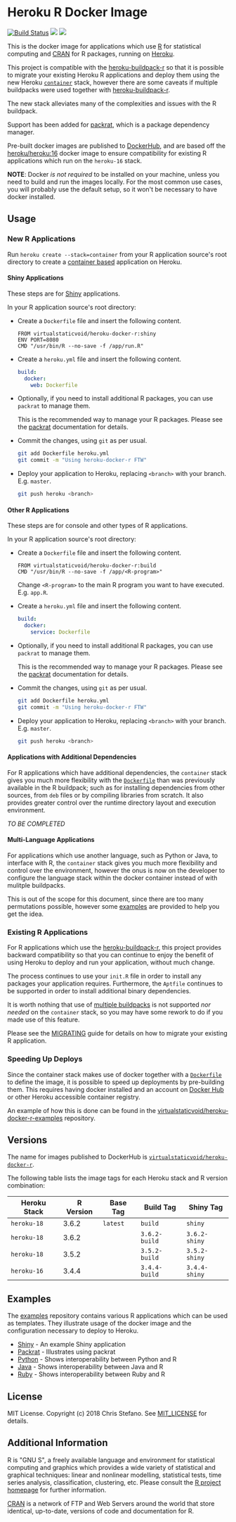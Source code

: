 # Heroku R Docker Image

[![Build Status](https://travis-ci.org/virtualstaticvoid/heroku-docker-r.svg?branch=master)](https://travis-ci.org/virtualstaticvoid/heroku-docker-r)
[![](https://images.microbadger.com/badges/version/virtualstaticvoid/heroku-docker-r.svg)](https://microbadger.com/images/virtualstaticvoid/heroku-docker-r)
[![](https://images.microbadger.com/badges/image/virtualstaticvoid/heroku-docker-r.svg)](https://microbadger.com/images/virtualstaticvoid/heroku-docker-r)

This is the docker image for applications which use [R][2] for statistical computing and [CRAN][3] for R packages, running on [Heroku][4].

This project is compatible with the [heroku-buildpack-r][5] so that it is possible to migrate your existing Heroku R applications and deploy them using the new Heroku [`container`][7] stack, however there are some caveats if multiple buildpacks were used together with [heroku-buildpack-r][5].

The new stack alleviates many of the complexities and issues with the R buildpack.

Support has been added for [packrat][8], which is a package dependency manager.

Pre-built docker images are published to [DockerHub][13], and are based off the [heroku/heroku:16][15] docker image to ensure compatibility for existing R applications which run on the `heroku-16` stack.

**NOTE**: Docker *is not required* to be installed on your machine, unless you need to build and run the images locally. For the most common use cases, you will probably use the default setup, so it won't be necessary to have docker installed.

## Usage

### New R Applications

Run `heroku create --stack=container` from your R application source's root directory to create a [container based][7] application on Heroku.

#### Shiny Applications

These steps are for [Shiny][14] applications.

In your R application source's root directory:

* Create a `Dockerfile` file and insert the following content.

  ```
  FROM virtualstaticvoid/heroku-docker-r:shiny
  ENV PORT=8080
  CMD "/usr/bin/R --no-save -f /app/run.R"
  ```

* Create a `heroku.yml` file and insert the following content.

  ```yaml
  build:
    docker:
      web: Dockerfile
  ```

* Optionally, if you need to install additional R packages, you can use `packrat` to manage them.

  This is the recommended way to manage your R packages. Please see the [packrat][8] documentation for details.

* Commit the changes, using `git` as per usual.

  ```bash
  git add Dockerfile heroku.yml
  git commit -m "Using heroku-docker-r FTW"
  ```

* Deploy your application to Heroku, replacing `<branch>` with your branch. E.g. `master`.

  ```bash
  git push heroku <branch>
  ```

#### Other R Applications

These steps are for console and other types of R applications.

In your R application source's root directory:

* Create a `Dockerfile` file and insert the following content.

  ```
  FROM virtualstaticvoid/heroku-docker-r:build
  CMD "/usr/bin/R --no-save -f /app/<R-program>"
  ```

  Change `<R-program>` to the main R program you want to have executed. E.g. `app.R`.

* Create a `heroku.yml` file and insert the following content.

  ```yaml
  build:
    docker:
      service: Dockerfile
  ```

* Optionally, if you need to install additional R packages, you can use `packrat` to manage them.

  This is the recommended way to manage your R packages. Please see the [packrat][8] documentation for details.

* Commit the changes, using `git` as per usual.

  ```bash
  git add Dockerfile heroku.yml
  git commit -m "Using heroku-docker-r FTW"
  ```

* Deploy your application to Heroku, replacing `<branch>` with your branch. E.g. `master`.

  ```bash
  git push heroku <branch>
  ```

#### Applications with Additional Dependencies

For R applications which have additional dependencies, the `container` stack gives you much more flexibility with the [`Dockerfile`][10] than was previously available in the R buildpack; such as for installing dependencies from other sources, from `deb` files or by compiling libraries from scratch. It also provides greater control over the runtime directory layout and execution environment.

_TO BE COMPLETED_

#### Multi-Language Applications

For applications which use another language, such as Python or Java, to interface with R, the `container` stack gives you much more flexibility and control over the environment, however the onus is now on the developer to configure the language stack within the docker container instead of with mulitple buildpacks.

This is out of the scope for this document, since there are too many permutations possible, however some [examples][examples] are provided to help you get the idea.

### Existing R Applications

For R applications which use the [heroku-buildpack-r][5], this project provides backward compatibility so that you can continue to enjoy the benefit of using Heroku to deploy and run your application, without much change.

The process continues to use your `init.R` file in order to install any packages your application requires. Furthermore, the `Aptfile` continues to be supported in order to install additional binary dependencies.

It is worth nothing that use of [multiple buildpacks][12] is not supported _nor needed_ on the `container` stack, so you may have some rework to do if you made use of this feature.

Please see the [MIGRATING][9] guide for details on how to migrate your existing R application.

### Speeding Up Deploys

Since the container stack makes use of docker together with a [`Dockerfile`][10] to define the image, it is possible to speed up deployments by pre-building them. This requires having docker installed and an account on [Docker Hub][11] or other Heroku accessible container registry.

An example of how this is done can be found in the [virtualstaticvoid/heroku-docker-r-examples][examples-speedy] repository.

## Versions

The name for images published to DockerHub is [`virtualstaticvoid/heroku-docker-r`][13].

The following table lists the image tags for each Heroku stack and R version combination:

| Heroku Stack | R Version | Base Tag      | Build Tag     | Shiny Tag     |
|--------------|-----------|---------------|---------------|---------------|
| `heroku-18`  | 3.6.2     | `latest`      |`build`        | `shiny`       |
| `heroku-18`  | 3.6.2     |               |`3.6.2-build`  | `3.6.2-shiny` |
| `heroku-18`  | 3.5.2     |               |`3.5.2-build`  | `3.5.2-shiny` |
| `heroku-16`  | 3.4.4     |               |`3.4.4-build`  | `3.4.4-shiny` |

## Examples

The [examples][examples] repository contains various R applications which can be used as templates. They illustrate usage of the docker image and the configuration necessary to deploy to Heroku.

* [Shiny][examples-shiny] - An example Shiny application
* [Packrat][examples-packrat] - Illustrates using packrat
* [Python][examples-python] - Shows interoperability between Python and R
* [Java][examples-java] - Shows interoperability between Java and R
* [Ruby][examples-ruby] - Shows interoperability between Ruby and R

## License

MIT License. Copyright (c) 2018 Chris Stefano. See [MIT_LICENSE](MIT_LICENSE) for details.

## Additional Information

R is "GNU S", a freely available language and environment for statistical computing and graphics which provides a wide variety of statistical and graphical techniques: linear and nonlinear modelling, statistical tests, time series analysis, classification, clustering, etc. Please consult the [R project homepage][2] for further information.

[CRAN][3] is a network of FTP and Web Servers around the world that store identical, up-to-date, versions of code and documentation for R.

[1]: https://github.com/virtualstaticvoid/heroku-docker-r
[2]: http://www.r-project.org
[3]: http://cran.r-project.org
[4]: https://heroku.com
[5]: https://github.com/virtualstaticvoid/heroku-buildpack-r
[6]: https://devcenter.heroku.com/articles/heroku-yml-build-manifest
[7]: https://devcenter.heroku.com/articles/container-registry-and-runtime
[8]: http://rstudio.github.io/packrat
[9]: https://github.com/virtualstaticvoid/heroku-docker-r/blob/master/MIGRATING.md
[10]: https://docs.docker.com/engine/reference/builder
[11]: https://hub.docker.com
[12]: https://devcenter.heroku.com/articles/using-multiple-buildpacks-for-an-app
[13]: https://hub.docker.com/repository/docker/virtualstaticvoid/heroku-docker-r
[14]: https://shiny.rstudio.com
[15]: https://hub.docker.com/repository/heroku/heroku

[examples]: https://github.com/virtualstaticvoid/heroku-docker-r-examples
[examples-console]: https://github.com/virtualstaticvoid/heroku-docker-r-examples/tree/master/console
[examples-packrat]: https://github.com/virtualstaticvoid/heroku-docker-r-examples/tree/master/packrat
[examples-shiny]: https://github.com/virtualstaticvoid/heroku-docker-r-examples/tree/master/shiny
[examples-python]: https://github.com/virtualstaticvoid/heroku-docker-r-examples/tree/master/python
[examples-java]: https://github.com/virtualstaticvoid/heroku-docker-r-examples/tree/master/java
[examples-ruby]: https://github.com/virtualstaticvoid/heroku-docker-r-examples/tree/master/ruby
[examples-speedy]: https://github.com/virtualstaticvoid/heroku-docker-r-examples/tree/master/speedy
